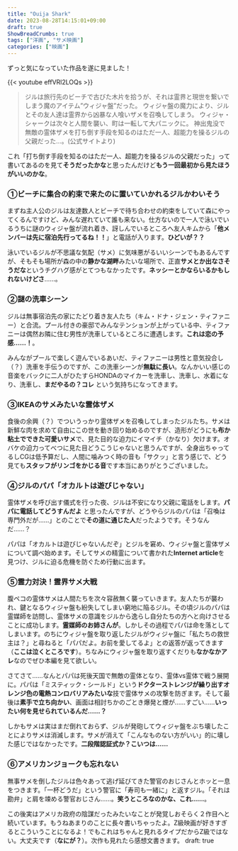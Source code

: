 ```yaml
---
title: "Ouija Shark"
date: 2023-08-28T14:15:01+09:00
draft: true
ShowBreadCrumbs: true
tags: ["洋画", "サメ映画"]
categories: ["映画"]
---
```


ずっと気になっていた作品を遂に見ました！

{{< youtube effVRl2LOQs >}}

>ジルは旅行先のビーチで古びた木片を拾うが、それは霊界と現世を繋いでしまう魔のアイテム”ウィジャ盤”だった。
>ウィジャ盤の魔力により、ジルとその友人達は霊界から凶暴な人喰いザメを召喚してしまう。
>ウィジャ・シャークは次々と人間を襲い、町は一転して大パニックに。
>神出鬼没で無敵の霊体ザメを打ち倒す手段を知るのはただ一人、超能力を操るジルの父親だった…。(公式サイトより)

これ「打ち倒す手段を知るのはただ一人、超能力を操るジルの父親だった」って書いてあるのを見て**そうだったかな**と思ったんだけど**もう一回最初から見たほうがいいのかな**。

### ①ビーチに集合の約束で来たのに置いていかれるジルかわいそう

まずね主人公のジルは友達数人とビーチで待ち合わせの約束をしていて森にやってくるんですけど、みんな遅れていて誰も来ない。仕方ないので一人で泳いでいるうちに謎のウィジャ盤が流れ着き、訝しんでいるところへ友人キムから「**他メンバーは先に宿泊先行ってるね！！**」と電話が入ります。**ひどいが？？**

泳いでいるジルが不思議な気配（サメ）に気味悪がるいいシーンでもあるんですが、そもそも場所が森の中の**静かな湖畔**みたいな場所で、正直**サメとか出なさそうだな**というチグハグ感がとてつもなかったです。**ネッシーとかならいるかもしれないけどさ**……。

### ②謎の洗車シーン

ジルは無事宿泊先の家にたどり着き友人たち（キム・ドナ・ジェン・ティファニー）と合流。プール付きの豪邸でみんなテンションが上がっている中、ティファニーは偶然お隣に住む男性が洗車しているところに遭遇します。**これは恋の予感……！**。

みんながプールで楽しく遊んでいるあいだ、ティファニーは男性と意気投合し（？）洗車を手伝うのですが、この洗車シーンが**無駄に長い**。なんかいい感じの音楽をバックに二人がひたすらHONDAのマイカーを洗車し、洗車し、水着になり、洗車し、**まだやるの？コレ** という気持ちになってきます。

### ③IKEAのサメみたいな霊体ザメ

食後の余興（？）でついうっかり霊体ザメを召喚してしまったジルたち。サメは新鮮な肉を求めて自由にこの世を動き回り始めるのですが、造形がどうにも**布か粘土でできた可愛いサメ**で、見た目的な迫力にイマイチ（かなり）欠けます。オバケの迫力ってべつに見た目どうこうじゃないと思うんですが、全身出ちゃってるしCGは低予算だし、人間に噛みつく時の音も「サクッ」と言う感じで、どう見ても**スタッフがリンゴをかじる音**です本当にありがとうございました。

### ④ジルのパパ「オカルトは遊びじゃない」

霊体ザメを呼び出す儀式を行った夜、ジルは不安になり父親に電話をします。**パパに電話してどうすんだよ** と思ったんですが、どうやらジルのパパは「召喚は専門外だが……」とのことで**その道に通じた人**だったようです。そうなんだ……？

パパは「オカルトは遊びじゃないんだぞ」とジルを窘め、ウィジャ盤と霊体ザメについて調べ始めます。そしてサメの精霊について書かれた**Internet article**を見つけ、ジルに迫る危機を防ぐため行動に出ます。

### ⑤霊力対決！霊界サメ大戦

腹ペコの霊体サメは人間たちを次々容赦無く襲っていきます。友人たちが襲われ、鍵となるウィジャ盤も紛失してしまい窮地に陥るジル。その頃ジルのパパは霊媒師を訪問し、霊体サメの意識をジルから逸らし自分たちの方へと向けさせることに成功します。**霊媒師のお姉さんが**。しかしその過程でパパは命を落としてしまいます。のちにウィジャ盤を取り返したジルがウィジャ盤に「私たちの救世主は？」と尋ねると「パパだよ。お前を愛してるよ」との返答が返ってきます（**ここは泣くところです**）。ちなみにウィジャ盤を取り返すくだりも**なかなかアレ**なのでぜひ本編を見て欲しい。

さてさて……なんとパパは死後天国で無敵の霊体となり、霊体vs霊体で戦う展開に。パパは「ミスティック・シールド」という**ドクターストレンジが繰り出すオレンジ色の電熱コンロバリアみたいな**技で霊体サメの攻撃を防ぎます。そして最後は**素手で立ち向かい**、画面は相討ちかのごとき爆発と煙が……すごい……**いったい何を見せられているんだ……？**

しかもサメは実はまだ倒れておらず、ジルが発砲してウィジャ盤をぶち壊したことによりサメは消滅します。サメが消えて「こんなものない方がいい」的に壊した感じではなかったです。**二段階認証式か？こいつは……**

### ⑥アメリカンジョークも忘れない

無事サメを倒したジルは色々あって逃げ延びてきた警官のおじさんとホッと一息をつきます。「一杯どうだ」という警官に「寿司も一緒に」と返すジル。「それは勘弁」と肩を竦める警官おじさん……。**笑うところなのかな、これ……**。

この後実はアメリカ政府の陰謀だったみたいなことが発覚しおそらく２作目へと続いています。もうねあまりのことに長々書いちゃったよ。Z級映画が好きすぎるとこういうことになるよ！でもこれはちゃんと見れるタイプだからZ級ではない。大丈夫です（**なにが？**）。次作も見れたら感想文書きます。
draft: true
